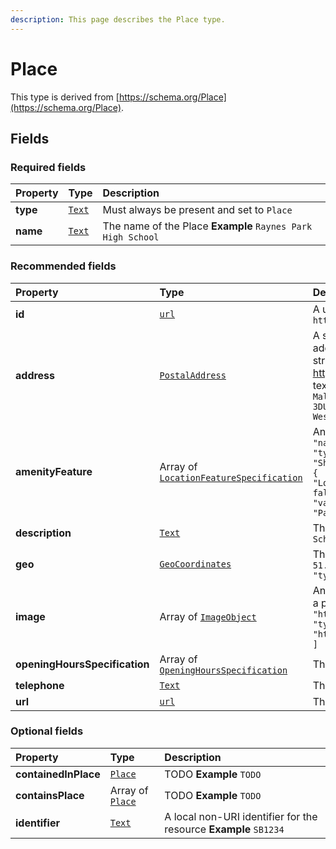 ```yaml
---
description: This page describes the Place type.
---
```


# Place

This type is derived from [https://schema.org/Place](https://schema.org/Place).

## **Fields**

### **Required fields**

| Property | Type | Description |
| :--- | :--- | :--- |
| **type** |  [`Text`](https://schema.org/Text) |  Must always be present and set to `Place` |
| **name** |  [`Text`](https://schema.org/Text) |  The name of the Place  **Example**  `Raynes Park High School` |

### **Recommended fields**

| Property | Type | Description |
| :--- | :--- | :--- |
| **id** |  [`url`](https://schema.org/url) |  A unique url based identifier for the record  **Example**  `https://example.com/place/1234` |
| **address** |  [`PostalAddress`](https://docs.openactive.io/data-model/types/postaladdress) |  A structured PostalAddress object for the Place.  Ideally the address should be provided using the PostalAddress structured format. Google Reserve requires https://schema.org/PostalAddress and will not accept plain text addresses.  **Example**  `{   "addressLocality": "New Malden",   "addressRegion": "London",   "postalCode": "NW5 3DU",   "streetAddress": "Raynes Park High School, 46A West Barnes Lane",   "type": "PostalAddress" }` |
| **amenityFeature** |  Array of [`LocationFeatureSpecification`](https://docs.openactive.io/data-model/types/locationfeaturespecification) |  An array listing the Ammenities of the Place.  **Example**  `[   {     "name": "Changing Facilities",     "value": true,     "type": "ChangingFacilities"   },   {     "name": "Showers",     "value": false,     "type": "Showers"   },   {     "name": "Lockers",     "value": true,     "type": "Lockers"   },   {     "name": "Towels",     "value": false,     "type": "Towels"   },   {     "name": "Creche",     "value": false,     "type": "Creche"   },   {     "name": "Parking",     "value": true,     "type": "Parking"   } ]` |
| **description** |  [`Text`](https://schema.org/Text) |  The description of the Place  **Example**  `Raynes Park High School in London` |
| **geo** |  [`GeoCoordinates`](https://docs.openactive.io/data-model/types/geocoordinates) |  The geo coordinates of the Place.  **Example**  `{   "latitude": 51.4034423828125,   "longitude": -0.2369088977575302,   "type": "GeoCoordinates" }` |
| **image** |  Array of [`ImageObject`](https://docs.openactive.io/data-model/types/imageobject) |  An image or photo that depicts the place, e.g. a photo taken at a previous event.  **Example**  `[   {     "thumbnail": "http://example.com/static/image/speedball_thumbnail.jpg",     "type": "ImageObject",     "url": "http://example.com/static/image/speedball_large.jpg"   } ]` |
| **openingHoursSpecification** |  Array of [`OpeningHoursSpecification`](https://docs.openactive.io/data-model/types/openinghoursspecification) |  The times the Place is open |
| **telephone** |  [`Text`](https://schema.org/Text) |  The telephone number for the Place  **Example**  `01253 473934` |
| **url** |  [`url`](https://schema.org/url) |  The website for the Place  **Example**  `http://www.rphs.org.uk/` |

### **Optional fields**

| Property | Type | Description |
| :--- | :--- | :--- |
| **containedInPlace** |  [`Place`](https://docs.openactive.io/data-model/types/place) |  TODO  **Example**  `TODO` |
| **containsPlace** |  Array of [`Place`](https://docs.openactive.io/data-model/types/place) |  TODO  **Example**  `TODO` |
| **identifier** |  [`Text`](https://schema.org/Text) |  A local non-URI identifier for the resource  **Example**  `SB1234` |

